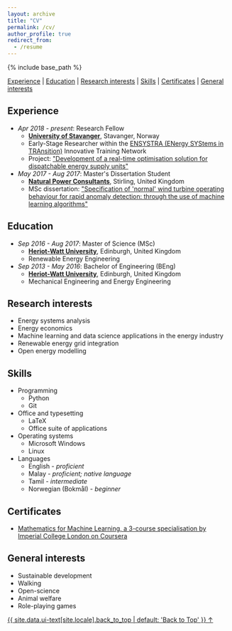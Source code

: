 ```yaml
---
layout: archive
title: "CV"
permalink: /cv/
author_profile: true
redirect_from:
  - /resume
---
```


{% include base_path %}

[Experience](#experience) | [Education](#education) | [Research interests](#research-interests) | [Skills](#skills) | [Certificates](#certificates) | [General interests](#general-interests)

## Experience

* *Apr 2018 - present*: Research Fellow
  * [**University of Stavanger**](https://www.uis.no/), Stavanger, Norway
  * Early-Stage Researcher within the [ENSYSTRA (ENergy SYStems in TRAnsition)](https://ensystra.eu/) Innovative Training Network
  * Project: ["Development of a real-time optimisation solution for dispatchable energy supply units"](https://ensystra.eu/nithiya-streethran/)
* *May 2017 - Aug 2017*: Master's Dissertation Student
  * [**Natural Power Consultants**](https://www.naturalpower.com/), Stirling, United Kingdom
  * MSc dissertation: ["Specification of 'normal' wind turbine operating behaviour for rapid anomaly detection: through the use of machine learning algorithms"](https://github.com/nmstreethran/WindTurbineClassification)

## Education

* *Sep 2016 - Aug 2017*: Master of Science (MSc)
  * [**Heriot-Watt University**](https://www.hw.ac.uk/), Edinburgh, United Kingdom
  * Renewable Energy Engineering
* *Sep 2013 - May 2016*: Bachelor of Engineering (BEng)
  * [**Heriot-Watt University**](https://www.hw.ac.uk/), Edinburgh, United Kingdom
  * Mechanical Engineering and Energy Engineering

## Research interests

* Energy systems analysis
* Energy economics
* Machine learning and data science applications in the energy industry
* Renewable energy grid integration
* Open energy modelling

## Skills

* Programming
  * Python
  * Git
* Office and typesetting
  * LaTeX
  * Office suite of applications
* Operating systems
  * Microsoft Windows
  * Linux
* Languages
  * English - *proficient*
  * Malay - *proficient; native language*
  * Tamil - *intermediate*
  * Norwegian (Bokmål) - *beginner*

## Certificates

* [Mathematics for Machine Learning, a 3-course specialisation by Imperial College London on Coursera](https://www.coursera.org/account/accomplishments/specialization/G2PWUQQKSCX9)

## General interests

* Sustainable development
* Walking
* Open-science
* Animal welfare
* Role-playing games

<a href="#page-title" class="back-to-top">{{ site.data.ui-text[site.locale].back_to_top | default: 'Back to Top' }} &uarr;</a>